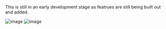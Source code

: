 This is still in an early development stage as featrues are still being built out and added. 

![image](https://github.com/Gravity1k/ShotCounter1/assets/111000174/7ea046be-120f-4243-90b2-9f7d68b88c6c)
![image](https://github.com/Gravity1k/ShotCounter1/assets/111000174/aacaffb6-c12c-487f-b01a-a3d5c846b413)
